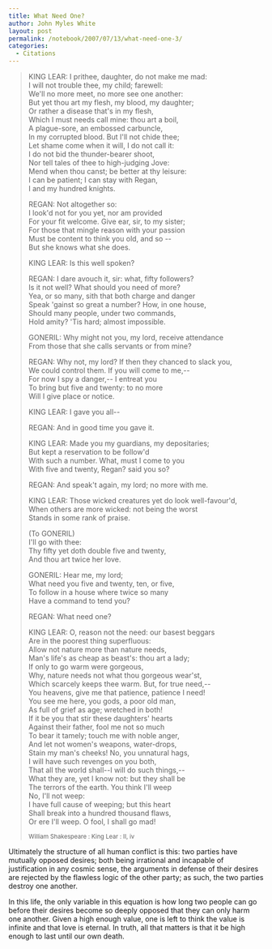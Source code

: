 ```yaml
---
title: What Need One?
author: John Myles White
layout: post
permalink: /notebook/2007/07/13/what-need-one-3/
categories:
  - Citations
---
```


<blockquote>
<p>KING LEAR: I prithee, daughter, do not make me mad:<br />
I will not trouble thee, my child; farewell:<br />
We'll no more meet, no more see one another:<br />
But yet thou art my flesh, my blood, my daughter;<br />
Or rather a disease that's in my flesh,<br />
Which I must needs call mine: thou art a boil,<br />
A plague-sore, an embossed carbuncle,<br />
In my corrupted blood. But I'll not chide thee;<br />
Let shame come when it will, I do not call it:<br />
I do not bid the thunder-bearer shoot,<br />
Nor tell tales of thee to high-judging Jove:<br />
Mend when thou canst; be better at thy leisure:<br />
I can be patient; I can stay with Regan,<br />
I and my hundred knights.</p>

<p>REGAN: Not altogether so:<br />
I look'd not for you yet, nor am provided<br />
For your fit welcome. Give ear, sir, to my sister;<br />
For those that mingle reason with your passion<br />
Must be content to think you old, and so --<br />
But she knows what she does.</p>

<p>KING LEAR: Is this well spoken?</p>

<p>REGAN: I dare avouch it, sir: what, fifty followers?<br />
Is it not well? What should you need of more?<br />
Yea, or so many, sith that both charge and danger<br />
Speak 'gainst so great a number? How, in one house,<br />
Should many people, under two commands,<br />
Hold amity? 'Tis hard; almost impossible.</p>

<p>GONERIL: Why might not you, my lord, receive attendance<br />
From those that she calls servants or from mine?</p>

<p>REGAN: Why not, my lord? If then they chanced to slack you,<br />
We could control them. If you will come to me,--<br />
For now I spy a danger,-- I entreat you<br />
To bring but five and twenty: to no more<br />
Will I give place or notice.</p>

<p>KING LEAR: I gave you all--</p>

<p>REGAN: And in good time you gave it.</p>

<p>KING LEAR: Made you my guardians, my depositaries;<br />
But kept a reservation to be follow'd<br />
With such a number. What, must I come to you<br />
With five and twenty, Regan? said you so?</p>

<p>REGAN: And speak't again, my lord; no more with me.</p>

<p>KING LEAR: Those wicked creatures yet do look well-favour'd,<br />
When others are more wicked: not being the worst<br />
Stands in some rank of praise.</p>

<p>(To GONERIL)<br />
I'll go with thee:<br />
Thy fifty yet doth double five and twenty,<br />
And thou art twice her love.</p>

<p>GONERIL: Hear me, my lord;<br />
What need you five and twenty, ten, or five,<br />
To follow in a house where twice so many<br />
Have a command to tend you?</p>

<p>REGAN: What need one?</p>

<p>KING LEAR: O, reason not the need: our basest beggars<br />
Are in the poorest thing superfluous:<br />
Allow not nature more than nature needs,<br />
Man's life's as cheap as beast's: thou art a lady;<br />
If only to go warm were gorgeous,<br />
Why, nature needs not what thou gorgeous wear'st,<br />
Which scarcely keeps thee warm. But, for true need,--<br />
You heavens, give me that patience, patience I need!<br />
You see me here, you gods, a poor old man,<br />
As full of grief as age; wretched in both!<br />
If it be you that stir these daughters' hearts<br />
Against their father, fool me not so much<br />
To bear it tamely; touch me with noble anger,<br />
And let not women's weapons, water-drops,<br />
Stain my man's cheeks! No, you unnatural hags,<br />
I will have such revenges on you both,<br />
That all the world shall--I will do such things,--<br />
What they are, yet I know not: but they shall be<br />
The terrors of the earth. You think I'll weep<br />
No, I'll not weep:<br />
I have full cause of weeping; but this heart<br />
Shall break into a hundred thousand flaws,<br />
Or ere I'll weep. O fool, I shall go mad!</p>
<small>William Shakespeare : King Lear : II, iv</small>
</blockquote>

Ultimately the structure of all human conflict is this: two parties have mutually opposed desires; both being irrational and incapable of justification in any cosmic sense, the arguments in defense of their desires are rejected by the flawless logic of the other party; as such, the two parties destroy one another.

In this life, the only variable in this equation is how long two people can go before their desires become so deeply opposed that they can only harm one another. Given a high enough value, one is left to think the value is infinite and that love is eternal. In truth, all that matters is that it be high enough to last until our own death.
